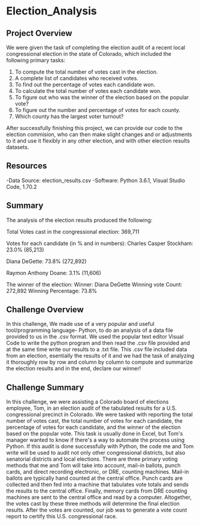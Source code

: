# Election_Analysis

## Project Overview
We were given the task of completing the election audit of a recent local congressional election in the state of Colorado, which included the following primary tasks:

1. To compute the total number of votes cast in the election.
2. A complete list of candidates who received votes.
3. To find out the percentage of votes each candidate won.
4. To calculate the total number of votes each candidate won.
5. To figure out who was the winner of the election based on the popular vote? 
6. To figure out the number and percentage of votes for each county.
7. Which county has the largest voter turnout?

After successfully finishing this project, we can provide our code to the election commision, who can then make slight changes and or adjustments to it and use
it flexibly in any other election, and with other election results datasets. 

## Resources
-Data Source: election_results.csv
-Software: Python 3.6.1, Visual Studio Code, 1.70.2

## Summary
The analysis of the election results produced the following:

Total Votes cast in the congressional election: 369,711

Votes for each candidate (in % and in numbers):
Charles Casper Stockham: 23.0% (85,213)

Diana DeGette: 73.8% (272,892)

Raymon Anthony Doane: 3.1% (11,606)

The winner of the election:
Winner: Diana DeGette
Winning vote Count: 272,892
Winning Percentage: 73.8%

## Challenge Overview
In this challenge, We made use of a very popular and useful tool/programming language- Python, to do an analysis of 
a data file provided to us in the .csv format. We used the popular text editor Visual Code to write the python program
and then read the .csv file provided and at the same time write our results to a .txt file. This .csv file included data 
from an election, esentially the results of it and we had the task of analyzing it thoroughly row by row and column by column 
to compute and summarize the election results and in the end, declare our winner!

## Challenge Summary 
In this challenge, we were assisting a Colorado board of elections employee, Tom, in an election audit of the tabulated results 
for a U.S. congressional precinct in Colorado. We were tasked with reporting the total number of votes cast, the total number of 
votes for each candidate, the percentage of votes for each candidate, and the winner of the election based on the popular vote. 
This task is usually done in Excel, but Tom's manager wanted to know if there's a way to automate the process using Python. 
If this audit is done successfully with Python, the code me and Tom write will be used to audit not only other congressional 
districts, but also senatorial districts and local elections. There are three primary voting methods that me and Tom will take into account, 
mail-in ballots, punch cards, and direct recording electronic, or DRE, counting machines. Mail-in ballots are typically hand counted at the 
central office. Punch cards are collected and then fed into a machine that tabulates vote totals and sends the results to the central office. 
Finally, memory cards from DRE counting machines are sent to the central office and read by a computer. Altogether, the votes cast by these 
three methods will determine the final election results. After the votes are counted, our job was to generate a vote count report to certify 
this U.S. congressional race.


